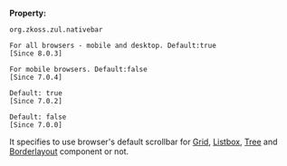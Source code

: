 **Property:**

`org.zkoss.zul.nativebar `

`For all browsers - mobile and desktop. Default:true`  
`[Since 8.0.3]`

`For mobile browsers. Default:false`  
`[Since 7.0.4]`

`Default: true`  
`[Since 7.0.2]`

`Default: false`  
`[Since 7.0.0]`

It specifies to use browser's default scrollbar for [
Grid](ZK_Component_Reference/Data/Grid#Scrollable_Grid), [
Listbox](ZK_Component_Reference/Data/Listbox#Scrollable_Listboxes),
[ Tree](ZK_Component_Reference/Data/Tree#Scrollable_Tree) and
[
Borderlayout](ZK_Component_Reference/Layouts/Borderlayout#Scrolling)
component or not.
